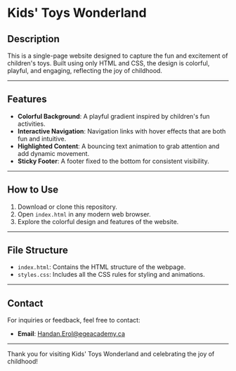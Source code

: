 # Kids' Toys Wonderland

## Description
This is a single-page website designed to capture the fun and excitement of children's toys. Built using only HTML and CSS, the design is colorful, playful, and engaging, reflecting the joy of childhood.

---

## Features
- **Colorful Background**: A playful gradient inspired by children's fun activities.
- **Interactive Navigation**: Navigation links with hover effects that are both fun and intuitive.
- **Highlighted Content**: A bouncing text animation to grab attention and add dynamic movement.
- **Sticky Footer**: A footer fixed to the bottom for consistent visibility.

---

## How to Use
1. Download or clone this repository.
2. Open `index.html` in any modern web browser.
3. Explore the colorful design and features of the website.

---

## File Structure
- `index.html`: Contains the HTML structure of the webpage.
- `styles.css`: Includes all the CSS rules for styling and animations.

---

## Contact
For inquiries or feedback, feel free to contact:
- **Email**: Handan.Erol@egeacademy.ca

---

Thank you for visiting Kids' Toys Wonderland and celebrating the joy of childhood!

